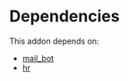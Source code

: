 # Dependencies

This addon depends on:

- [mail_bot](../../odoo-bringout-oca-ocb-mail_bot)
- [hr](../../odoo-bringout-oca-ocb-hr)
